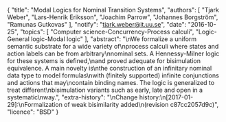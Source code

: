 {
    "title": "Modal Logics for Nominal Transition Systems",
    "authors": [
        "Tjark Weber",
        "Lars-Henrik Eriksson",
        "Joachim Parrow",
        "Johannes Borgström",
        "Ramunas Gutkovas"
    ],
    "notify": "tjark.weber@it.uu.se",
    "date": "2016-10-25",
    "topics": [
        "Computer science-Concurrency-Process calculi",
        "Logic-General logic-Modal logic"
    ],
    "abstract": "\nWe formalize a uniform semantic substrate for a wide variety of\nprocess calculi where states and action labels can be from arbitrary\nnominal sets. A Hennessy-Milner logic for these systems is defined,\nand proved adequate for bisimulation equivalence. A main novelty is\nthe construction of an infinitary nominal data type to model formulas\nwith (finitely supported) infinite conjunctions and actions that may\ncontain binding names. The logic is generalized to treat different\nbisimulation variants such as early, late and open in a systematic\nway.",
    "extra-history": "\nChange history:\n[2017-01-29]:\nFormalization of weak bisimilarity added\n(revision c87cc2057d9c)",
    "licence": "BSD"
}